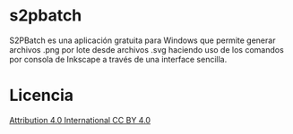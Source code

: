 # s2pbatch
S2PBatch es una aplicación gratuita para Windows que permite generar archivos .png por lote desde archivos .svg haciendo uso de los comandos por consola de Inkscape a través de una interface sencilla.

# ​Licencia 
[Attribution 4.0 International CC BY 4.0](https://creativecommons.org/licenses/by/4.0/legalcode)
